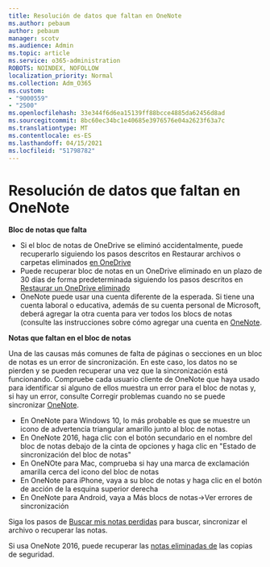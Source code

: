 ```yaml
---
title: Resolución de datos que faltan en OneNote
ms.author: pebaum
author: pebaum
manager: scotv
ms.audience: Admin
ms.topic: article
ms.service: o365-administration
ROBOTS: NOINDEX, NOFOLLOW
localization_priority: Normal
ms.collection: Adm_O365
ms.custom:
- "9000559"
- "2500"
ms.openlocfilehash: 33e344f6d6ea15139ff88bcce4885da62456d8ad
ms.sourcegitcommit: 8bc60ec34bc1e40685e3976576e04a2623f63a7c
ms.translationtype: MT
ms.contentlocale: es-ES
ms.lasthandoff: 04/15/2021
ms.locfileid: "51798782"
---
```

# <a name="resolving-missing-data-in-onenote"></a>Resolución de datos que faltan en OneNote

**Bloc de notas que falta**

- Si el bloc de notas de OneDrive se eliminó accidentalmente, puede recuperarlo siguiendo los pasos descritos en Restaurar archivos o carpetas eliminados [en OneDrive](https://support.office.com/article/949ada80-0026-4db3-a953-c99083e6a84f)
- Puede recuperar bloc de notas en un OneDrive eliminado en un plazo de 30 días de forma predeterminada siguiendo los pasos descritos en [Restaurar un OneDrive eliminado](https://docs.microsoft.com/onedrive/restore-deleted-onedrive)
- OneNote puede usar una cuenta diferente de la esperada. Si tiene una cuenta laboral o educativa, además de su cuenta personal de Microsoft, deberá agregar la otra cuenta para ver todos los blocs de notas (consulte las instrucciones sobre cómo agregar una cuenta en [OneNote](https://support.office.com/article/5afff855-54ee-47e4-a773-db048d4ac299).

**Notas que faltan en el bloc de notas**

Una de las causas más comunes de falta de páginas o secciones en un bloc de notas es un error de sincronización. En este caso, los datos no se pierden y se pueden recuperar una vez que la sincronización está funcionando. Compruebe cada usuario cliente de OneNote que haya usado para identificar si alguno de ellos muestra un error para el bloc de notas y, si hay un error, consulte Corregir problemas cuando no se puede sincronizar [OneNote](https://support.office.com/article/299495ef-66d1-448f-90c1-b785a6968d45).

- En OneNote para Windows 10, lo más probable es que se muestre un icono de advertencia triangular amarillo junto al bloc de notas.
- En OneNote 2016, haga clic con el botón secundario en el nombre del bloc de notas debajo de la cinta de opciones y haga clic en "Estado de sincronización del bloc de notas"
- En OneNOte para Mac, comprueba si hay una marca de exclamación amarilla cerca del icono del bloc de notas
- En OneNote para iPhone, vaya a su bloc de notas y haga clic en el botón de acción de la esquina superior derecha
- En OneNote para Android, vaya a Más blocs de notas->Ver errores de sincronización

Siga los pasos de [Buscar mis notas perdidas](https://support.office.com/article/32cb2bd7-afe7-44d2-a711-398a88421287) para buscar, sincronizar el archivo o recuperar las notas.

Si usa OneNote 2016, puede recuperar las [notas eliminadas de](https://support.office.com/article/32ed1036-74fd-4c21-bc28-033a486e6b14) las copias de seguridad.